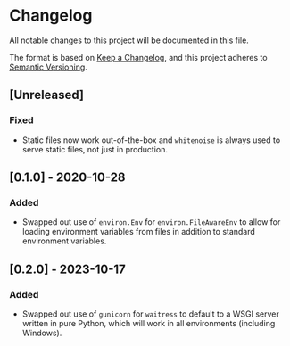 # Changelog

All notable changes to this project will be documented in this file.

The format is based on [Keep a Changelog](https://keepachangelog.com/en/1.0.0/),
and this project adheres to [Semantic Versioning](https://semver.org/spec/v2.0.0.html).

## [Unreleased]

### Fixed

* Static files now work out-of-the-box and `whitenoise` is always used to serve static files, not just in production.

## [0.1.0] - 2020-10-28

### Added

* Swapped out use of `environ.Env` for `environ.FileAwareEnv` to allow for loading environment variables from files in addition to standard environment variables.

## [0.2.0] - 2023-10-17

### Added

* Swapped out use of `gunicorn` for `waitress` to default to a WSGI server written in pure Python, which will work in all environments (including Windows).
